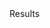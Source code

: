 <html>
<html lang="en">
  <head>
    <!-- Required meta tags -->
    <meta charset="utf-8">
    <meta name="viewport" content="width=device-width, initial-scale=1, shrink-to-fit=no">
    <script src="https://cdnjs.cloudflare.com/ajax/libs/jquery/3.4.1/jquery.min.js">
    <script src="https://cdnjs.cloudflare.com/ajax/libs/tabletop.js/1.5.2/tabletop.min.js">
    <script src="/toolbox.js">
    <script>
        $(document).ready(function() {
      console.log("Data from the Google Sheets db");
      Tabletop.init({
        key: 'https://docs.google.com/spreadsheets/d/1QR_PsOLx32TmRX5noyf8Hrm7yOHST4JdNIc8Gyei2UY/edit?usp=sharing',
        callback: function(data, tabletop) {
          console.log(data);
          $("body").html(JSON.stringify(data));
        },
        simpleSheet: true
      })
    });
</script>
  </head>
  <body>
    Results

    
  </body>
</html>
